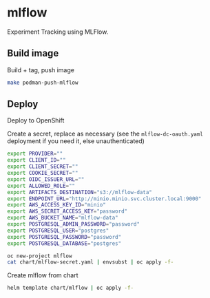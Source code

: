 # mlflow

Experiment Tracking using MLFlow.

## Build image

Build + tag, push image

```bash
make podman-push-mlflow
```

## Deploy

Deploy to OpenShift

Create a secret, replace as necessary (see the `mlflow-dc-oauth.yaml` deployment if you need it, else unauthenticated)

```bash
export PROVIDER=""
export CLIENT_ID=""
export CLIENT_SECRET=""
export COOKIE_SECRET=""
export OIDC_ISSUER_URL=""
export ALLOWED_ROLE=""
export ARTIFACTS_DESTINATION="s3://mlflow-data"
export ENDPOINT_URL="http://minio.minio.svc.cluster.local:9000"
export AWS_ACCESS_KEY_ID="minio"
export AWS_SECRET_ACCESS_KEY="password"
export AWS_BUCKET_NAME="mlflow-data"
export POSTGRESQL_ADMIN_PASSWORD="password"
export POSTGRESQL_USER="postgres"
export POSTGRESQL_PASSWORD="password"
export POSTGRESQL_DATABASE="postgres"

oc new-project mlflow
cat chart/mlflow-secret.yaml | envsubst | oc apply -f-
```

Create mlflow from chart

```bash
helm template chart/mlflow | oc apply -f-
```

